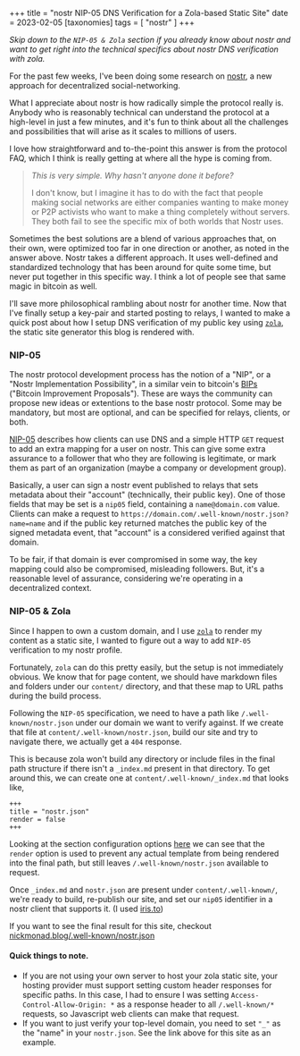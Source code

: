 +++
title = "nostr NIP-05 DNS Verification for a Zola-based Static Site"
date = 2023-02-05
[taxonomies]
tags = [ "nostr" ]
+++

<i>Skip down to the `NIP-05 & Zola` section if you already know about nostr and want to get right into the technical
specifics about nostr DNS verification with zola.</i>

For the past few weeks, I've been doing some research on [nostr](https://github.com/nostr-protocol/nostr),
a new approach for decentralized social-networking.

What I appreciate about nostr is how radically simple the protocol really is. Anybody who is reasonably technical can
understand the protocol at a high-level in just a few minutes, and it's fun to think about all the challenges
and possibilities that will arise as it scales to millions of users.

I love how straightforward and to-the-point this answer is from the protocol FAQ, which I think is really getting at
where all the hype is coming from.

> <i>This is very simple. Why hasn't anyone done it before?</i>
>
> I don't know, but I imagine it has to do with the fact that people making social networks are either companies
> wanting to make money or P2P activists who want to make a thing completely without servers.
> They both fail to see the specific mix of both worlds that Nostr uses.

Sometimes the best solutions are a blend of various approaches that, on their own, were optimized too far in one
direction or another, as noted in the answer above. Nostr takes a different approach. It uses well-defined and
standardized technology that has been around for quite some time, but never put together in this specific way. I think
a lot of people see that same magic in bitcoin as well.

I'll save more philosophical rambling about nostr for another time. Now that I've finally setup a key-pair and
started posting to relays, I wanted to make a quick post about how I setup DNS verification of my public key using
[`zola`](https://getzola.org), the static site generator this blog is rendered with.

### NIP-05

The nostr protocol development process has the notion of a "NIP", or a "Nostr Implementation Possibility", in a similar
vein to bitcoin's [BIPs](https://bips.dev) ("Bitcoin Improvement Proposals"). These are ways the community can propose
new ideas or extentions to the base nostr protocol. Some may be mandatory, but most are optional, and can be specified
for relays, clients, or both.

[NIP-05](https://github.com/nostr-protocol/nips/blob/master/05.md) describes how clients can use DNS and a simple
HTTP `GET` request to add an extra mapping for a user on nostr. This can give some extra assurance to a follower
that who they are following is legitimate, or mark them as part of an organization (maybe a company or development group).

Basically, a user can sign a nostr event published to relays that sets metadata about their "account"
(technically, their public key). One of those fields that may be set is a `nip05` field, containing a `name@domain.com`
value. Clients can make a request to `https://domain.com/.well-known/nostr.json?name=name` and if the public key returned
matches the public key of the signed metadata event, that "account" is a considered verified against that domain.

To be fair, if that domain is ever compromised in some way, the key mapping could also be compromised, misleading
followers. But, it's a reasonable level of assurance, considering we're operating in a decentralized context.

### NIP-05 & Zola

Since I happen to own a custom domain, and I use [`zola`](https://getzola.org) to render my content as a static site, I
wanted to figure out a way to add `NIP-05` verification to my nostr profile.

Fortunately, `zola` can do this pretty easily, but the setup is not immediately obvious. We know that for page content,
we should have markdown files and folders under our `content/` directory, and that these map to URL paths during the
build process.

Following the `NIP-05` specification, we need to have a path like `/.well-known/nostr.json` under our domain we want
to verify against. If we create that file at `content/.well-known/nostr.json`, build our site and try to navigate there,
we actually get a `404` response.

This is because zola won't build any directory or include files in the final path structure if there isn't a `_index.md`
present in that directory. To get around this, we can create one at `content/.well-known/_index.md` that looks like,

```
+++
title = "nostr.json"
render = false
+++
```

Looking at the section configuration options [here](https://www.getzola.org/documentation/content/section/#front-matter)
we can see that the `render` option is used to prevent any actual template from being rendered into the final path,
but still leaves `/.well-known/nostr.json` available to request.

Once `_index.md` and `nostr.json` are present under `content/.well-known/`, we're ready to build, re-publish our site,
and set our `nip05` identifier in a nostr client that supports it. (I used [iris.to](https://iris.to))

If you want to see the final result for this site, checkout
[nickmonad.blog/.well-known/nostr.json](https://nickmonad.blog/.well-known/nostr.json)

#### Quick things to note.

* If you are not using your own server to host your zola static site, your hosting provider must support setting
custom header responses for specific paths. In this case, I had to ensure I was setting `Access-Control-Allow-Origin: *`
as a response header to all `/.well-known/*` requests, so Javascript web clients can make that request.
* If you want to just verify your top-level domain, you need to set `"_"` as the "name" in your `nostr.json`. See the
link above for this site as an example.
